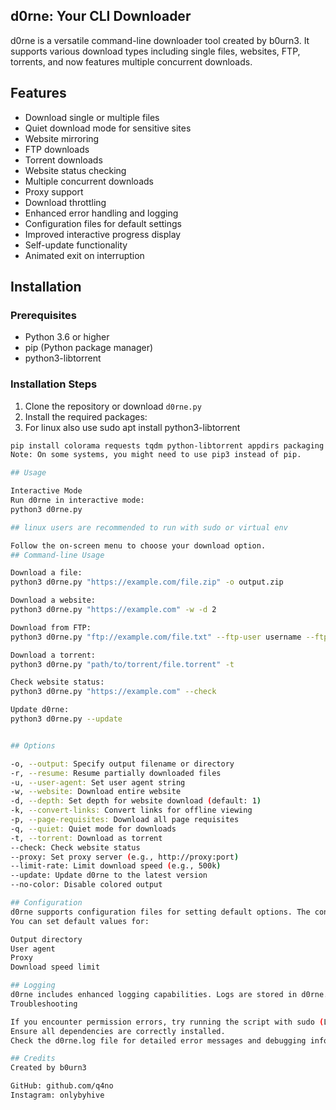 ## d0rne: Your CLI Downloader

d0rne is a versatile command-line downloader tool created by b0urn3. It supports various download types including single files, websites, FTP, torrents, and now features multiple concurrent downloads.

## Features

- Download single or multiple files
- Quiet download mode for sensitive sites
- Website mirroring
- FTP downloads
- Torrent downloads
- Website status checking
- Multiple concurrent downloads
- Proxy support
- Download throttling
- Enhanced error handling and logging
- Configuration files for default settings
- Improved interactive progress display
- Self-update functionality
- Animated exit on interruption

## Installation

### Prerequisites

- Python 3.6 or higher
- pip (Python package manager)
- python3-libtorrent

### Installation Steps

1. Clone the repository or download `d0rne.py`
2. Install the required packages:
3. For linux  also use
   sudo apt install python3-libtorrent

```bash
pip install colorama requests tqdm python-libtorrent appdirs packaging
Note: On some systems, you might need to use pip3 instead of pip.

## Usage

Interactive Mode
Run d0rne in interactive mode:
python3 d0rne.py

## linux users are recommended to run with sudo or virtual env

Follow the on-screen menu to choose your download option.
## Command-line Usage

Download a file:
python3 d0rne.py "https://example.com/file.zip" -o output.zip

Download a website:
python3 d0rne.py "https://example.com" -w -d 2

Download from FTP:
python3 d0rne.py "ftp://example.com/file.txt" --ftp-user username --ftp-pass password

Download a torrent:
python3 d0rne.py "path/to/torrent/file.torrent" -t

Check website status:
python3 d0rne.py "https://example.com" --check

Update d0rne:
python3 d0rne.py --update


## Options

-o, --output: Specify output filename or directory
-r, --resume: Resume partially downloaded files
-u, --user-agent: Set user agent string
-w, --website: Download entire website
-d, --depth: Set depth for website download (default: 1)
-k, --convert-links: Convert links for offline viewing
-p, --page-requisites: Download all page requisites
-q, --quiet: Quiet mode for downloads
-t, --torrent: Download as torrent
--check: Check website status
--proxy: Set proxy server (e.g., http://proxy:port)
--limit-rate: Limit download speed (e.g., 500k)
--update: Update d0rne to the latest version
--no-color: Disable colored output

## Configuration
d0rne supports configuration files for setting default options. The configuration file is located at ~/.config/d0rne/config on Unix-like systems and %LOCALAPPDATA%\d0rne\config on Windows.
You can set default values for:

Output directory
User agent
Proxy
Download speed limit

## Logging
d0rne includes enhanced logging capabilities. Logs are stored in d0rne.log in the same directory as the script.
Troubleshooting

If you encounter permission errors, try running the script with sudo (Linux) or as administrator (Windows).
Ensure all dependencies are correctly installed.
Check the d0rne.log file for detailed error messages and debugging information.

## Credits
Created by b0urn3

GitHub: github.com/q4no
Instagram: onlybyhive

